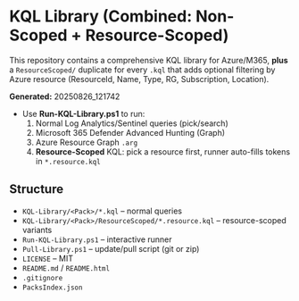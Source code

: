 # KQL Library (Combined: Non-Scoped + Resource-Scoped)

This repository contains a comprehensive KQL library for Azure/M365, **plus** a `ResourceScoped/` duplicate for every `.kql` that adds optional filtering by Azure resource (ResourceId, Name, Type, RG, Subscription, Location).

**Generated:** 20250826_121742

- Use **Run-KQL-Library.ps1** to run:
  1. Normal Log Analytics/Sentinel queries (pick/search)
  2. Microsoft 365 Defender Advanced Hunting (Graph)
  3. Azure Resource Graph `.arg`
  4. **Resource-Scoped** KQL: pick a resource first, runner auto-fills tokens in `*.resource.kql`

## Structure
- `KQL-Library/<Pack>/*.kql` – normal queries
- `KQL-Library/<Pack>/ResourceScoped/*.resource.kql` – resource-scoped variants
- `Run-KQL-Library.ps1` – interactive runner
- `Pull-Library.ps1` – update/pull script (git or zip)
- `LICENSE` – MIT
- `README.md` / `README.html`
- `.gitignore`
- `PacksIndex.json`
